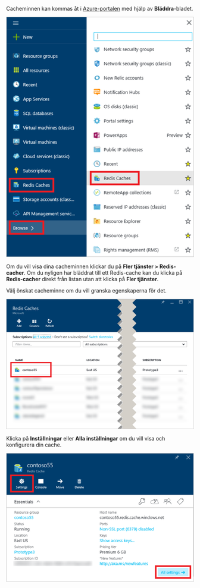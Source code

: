 Cacheminnen kan kommas åt i [Azure-portalen](https://portal.azure.com) med hjälp av **Bläddra**-bladet.

![Azure Redis-cache, Bläddra-bladet](media/redis-cache-browse/redis-cache-browse.png)

Om du vill visa dina cacheminnen klickar du på **Fler tjänster > Redis-cacher**. Om du nyligen har bläddrat till ett Redis-cache kan du klicka på **Redis-cacher** direkt från listan utan att klicka på **Fler tjänster**.

Välj önskat cacheminne om du vill granska egenskaperna för det.

![Azure Redis-cache, Bläddra cachelista](media/redis-cache-browse/redis-caches.png)

Klicka på **Inställningar** eller **Alla inställningar** om du vill visa och konfigurera din cache.

![Alla inställningar för Redis-cache](media/redis-cache-browse/redis-cache-blade.png)



<!--HONumber=Nov16_HO2-->



